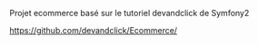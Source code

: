 Projet ecommerce basé sur le tutoriel devandclick de Symfony2

https://github.com/devandclick/Ecommerce/
